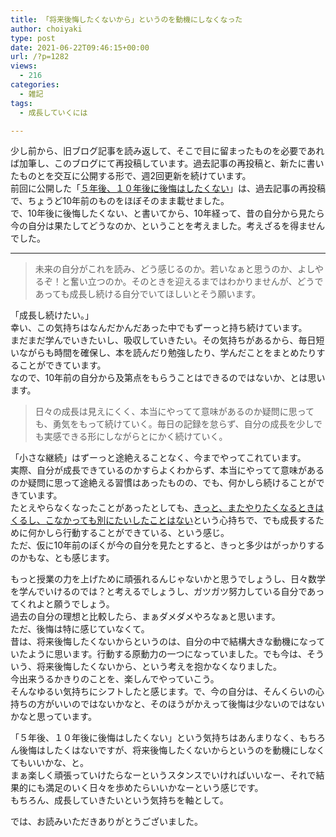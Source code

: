 ```yaml
---
title: 「将来後悔したくないから」というのを動機にしなくなった
author: choiyaki
type: post
date: 2021-06-22T09:46:15+00:00
url: /?p=1282
views:
  - 216
categories:
  - 雑記
tags:
  - 成長していくには

---
```

少し前から、旧ブログ記事を読み返して、そこで目に留まったものを必要であれば加筆し、このブログにて再投稿しています。過去記事の再投稿と、新たに書いたものとを交互に公開する形で、週2回更新を続けています。  
前回に公開した「[５年後、１０年後に後悔はしたくない][1]」は、過去記事の再投稿で、ちょうど10年前のものをほぼそのまま載せました。  
で、10年後に後悔したくない、と書いてから、10年経って、昔の自分から見たら今の自分は果たしてどうなのか、ということを考えました。考えざるを得ませんでした。

* * *

> 未来の自分がこれを読み、どう感じるのか。若いなぁと思うのか、よしやるぞ！と奮い立つのか。そのときを迎えるまではわかりませんが、どうであっても成長し続ける自分でいてほしいとそう願います。 

「成長し続けたい。」  
幸い、この気持ちはなんだかんだあった中でもずーっと持ち続けています。  
まだまだ学んでいきたいし、吸収していきたい。その気持ちがあるから、毎日短いながらも時間を確保し、本を読んだり勉強したり、学んだことをまとめたりすることができています。  
なので、10年前の自分から及第点をもらうことはできるのではないか、とは思います。

> 日々の成長は見えにくく、本当にやってて意味があるのか疑問に思っても、勇気をもって続けていく。毎日の記録を怠らず、自分の成長を少しでも実感できる形にしながらとにかく続けていく。 

「小さな継続」はずーっと途絶えることなく、今までやってこれています。  
実際、自分が成長できているのかすらよくわからず、本当にやってて意味があるのか疑問に思って途絶える習慣はあったものの、でも、何かしら続けることができています。  
たとえやらなくなったことがあったとしても、[きっと、またやりたくなるときはくるし、こなかっても別にたいしたことはない][2]という心持ちで、でも成長するために何かしら行動することができている、という感じ。  
ただ、仮に10年前のぼくが今の自分を見たとすると、きっと多少はがっかりするのかもな、とも感じます。

もっと授業の力を上げために頑張れるんじゃないかと思うでしょうし、日々数学を学んでいけるのでは？と考えるでしょうし、ガツガツ努力している自分であってくれよと願うでしょう。  
過去の自分の理想と比較したら、まぁダメダメやろなぁと思います。  
ただ、後悔は特に感じていなくて。  
昔は、将来後悔したくないからというのは、自分の中で結構大きな動機になっていたように思います。行動する原動力の一つになっていました。でも今は、そういう、将来後悔したくないから、という考えを抱かなくなりました。  
今出来うるかきりのことを、楽しんでやっていこう。  
そんなゆるい気持ちにシフトしたと感じます。で、今の自分は、そんくらいの心持ちの方がいいのではないかなと、そのほうがかえって後悔は少ないのではないかなと思っています。

「５年後、１０年後に後悔はしたくない」という気持ちはあんまりなく、もちろん後悔はしたくはないですが、将来後悔したくないからというのを動機にしなくてもいいかな、と。  
まぁ楽しく頑張っていけたらなーというスタンスでいければいいなー、それで結果的にも満足のいく日々を歩めたらいいかなーという感じです。  
もちろん、成長していきたいという気持ちを軸として。

では、お読みいただきありがとうございました。

 [1]: https://choiyaki.com/?p=1280
 [2]: https://choiyaki.com/?p=1129